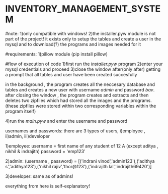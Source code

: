 # INVENTORY_MANAGEMENT_SYSTEM

#note:
1)only compatible with windows!
2)the installer.pyw module is not part of the project! it exists only to setup the tables
and create a user in the mysql and to download(?) the programs and images needed for it


#requirements:
1)pillow module (pip install pillow)


#flow of execution of code
1)first run the *installer.pyw* program
2)enter your mysql credentials and proceed
3)close the window after(only after) getting a prompt that all tables and user have been created succesfully

in the background , the program creates all the neccesary database and tables and creates a new user with username *admin*  and password *bav*.
after closing the window , the program creates and extracts and then deletes two zipfiles which had stored all the images and the programs.
(these zipfiles were stored within two corresponding variables within the program itself)

4)run the *main.pyw* and enter the username and password 

usernames and passwords:
there are 3 types of users, i)employee , ii)admin, iii)developer

1)employee:
username = first name of any student of 12 A (except aditya , nikhil & indrajith)
password = 'emp123'

2)admin:
(username , password) = [('indrani vinod','admin123'),('adithya s','adithya123'),('nikhil rajiv','thor@123'),('indrajith lal','indrajith69420')]

3)developer:
same as of admins!



everything from here is self-explanatory!
